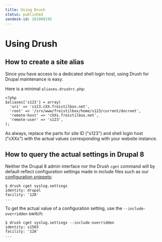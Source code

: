 ```yaml
---
title: Using Drush
status: published
zendesk-id: 201088195
---
```


# Using Drush

## How to create a site alias

Since you have access to a dedicated shell login host, using Drush for Drupal
maintenance is easy.

Here is a minimal `aliases.drushrc.php`:

    <?php
    $aliases['s123'] = array(
      'uri' => 's123.cXX.freistilbox.net',
      'root' => '/srv/www/freistilbox/home/s123/current/docroot',
      'remote-host' => 'cXXs.freistilbox.net',
      'remote-user' => 's123',
    );

As always, replace the parts for site ID ("s123") and shell login host ("cXXs")
with the actual values corresponding with your website instance.


## How to query the actual settings in Drupal 8

Neither the Drupal 8 admin interface nor the Drush `cget` command will by
default reflect configuration settings made in include files such as our
[configuration snippets](/important_details/includes.html):

```
$ drush cget syslog.settings
identity: drupal
facility: '128'
...
```

To get the actual value of a configuration setting, use the
`--include-overridden` switch:

```
$ drush cget syslog.settings --include-overridden
identity: s1503
facility: '128'
...
```

